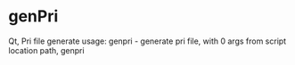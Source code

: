 # genPri
Qt, Pri file generate
usage: genpri - generate pri file, with 0 args from script location path, genpri <path>
